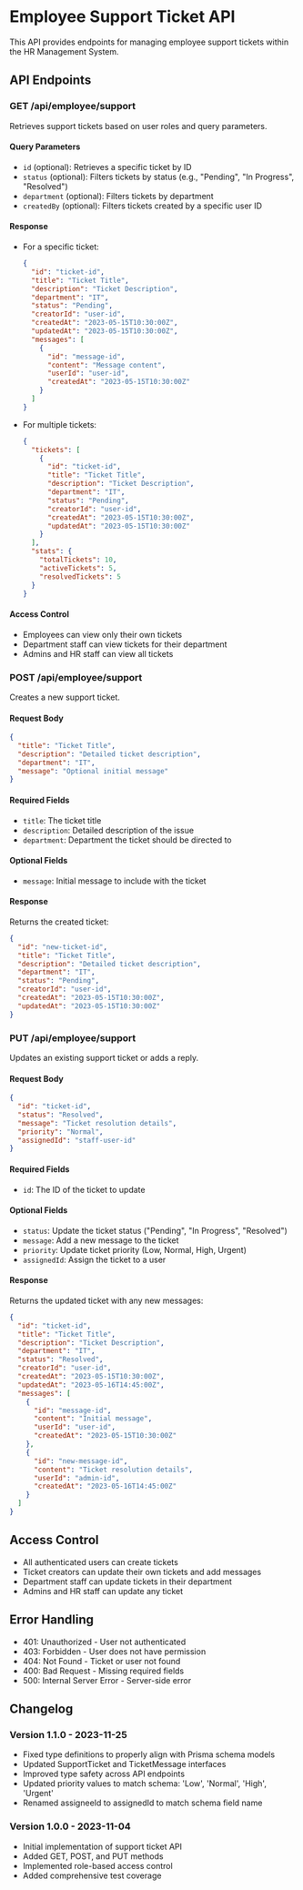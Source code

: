 # Employee Support Ticket API

This API provides endpoints for managing employee support tickets within the HR Management System.

## API Endpoints

### GET /api/employee/support

Retrieves support tickets based on user roles and query parameters.

#### Query Parameters

- `id` (optional): Retrieves a specific ticket by ID
- `status` (optional): Filters tickets by status (e.g., "Pending", "In Progress", "Resolved")
- `department` (optional): Filters tickets by department
- `createdBy` (optional): Filters tickets created by a specific user ID

#### Response

- For a specific ticket:

  ```json
  {
    "id": "ticket-id",
    "title": "Ticket Title",
    "description": "Ticket Description",
    "department": "IT",
    "status": "Pending",
    "creatorId": "user-id",
    "createdAt": "2023-05-15T10:30:00Z",
    "updatedAt": "2023-05-15T10:30:00Z",
    "messages": [
      {
        "id": "message-id",
        "content": "Message content",
        "userId": "user-id",
        "createdAt": "2023-05-15T10:30:00Z"
      }
    ]
  }
  ```

- For multiple tickets:
  ```json
  {
    "tickets": [
      {
        "id": "ticket-id",
        "title": "Ticket Title",
        "description": "Ticket Description",
        "department": "IT",
        "status": "Pending",
        "creatorId": "user-id",
        "createdAt": "2023-05-15T10:30:00Z",
        "updatedAt": "2023-05-15T10:30:00Z"
      }
    ],
    "stats": {
      "totalTickets": 10,
      "activeTickets": 5,
      "resolvedTickets": 5
    }
  }
  ```

#### Access Control

- Employees can view only their own tickets
- Department staff can view tickets for their department
- Admins and HR staff can view all tickets

### POST /api/employee/support

Creates a new support ticket.

#### Request Body

```json
{
  "title": "Ticket Title",
  "description": "Detailed ticket description",
  "department": "IT",
  "message": "Optional initial message"
}
```

#### Required Fields

- `title`: The ticket title
- `description`: Detailed description of the issue
- `department`: Department the ticket should be directed to

#### Optional Fields

- `message`: Initial message to include with the ticket

#### Response

Returns the created ticket:

```json
{
  "id": "new-ticket-id",
  "title": "Ticket Title",
  "description": "Detailed ticket description",
  "department": "IT",
  "status": "Pending",
  "creatorId": "user-id",
  "createdAt": "2023-05-15T10:30:00Z",
  "updatedAt": "2023-05-15T10:30:00Z"
}
```

### PUT /api/employee/support

Updates an existing support ticket or adds a reply.

#### Request Body

```json
{
  "id": "ticket-id",
  "status": "Resolved",
  "message": "Ticket resolution details",
  "priority": "Normal",
  "assignedId": "staff-user-id"
}
```

#### Required Fields

- `id`: The ID of the ticket to update

#### Optional Fields

- `status`: Update the ticket status ("Pending", "In Progress", "Resolved")
- `message`: Add a new message to the ticket
- `priority`: Update ticket priority (Low, Normal, High, Urgent)
- `assignedId`: Assign the ticket to a user

#### Response

Returns the updated ticket with any new messages:

```json
{
  "id": "ticket-id",
  "title": "Ticket Title",
  "description": "Ticket Description",
  "department": "IT",
  "status": "Resolved",
  "creatorId": "user-id",
  "createdAt": "2023-05-15T10:30:00Z",
  "updatedAt": "2023-05-16T14:45:00Z",
  "messages": [
    {
      "id": "message-id",
      "content": "Initial message",
      "userId": "user-id",
      "createdAt": "2023-05-15T10:30:00Z"
    },
    {
      "id": "new-message-id",
      "content": "Ticket resolution details",
      "userId": "admin-id",
      "createdAt": "2023-05-16T14:45:00Z"
    }
  ]
}
```

## Access Control

- All authenticated users can create tickets
- Ticket creators can update their own tickets and add messages
- Department staff can update tickets in their department
- Admins and HR staff can update any ticket

## Error Handling

- 401: Unauthorized - User not authenticated
- 403: Forbidden - User does not have permission
- 404: Not Found - Ticket or user not found
- 400: Bad Request - Missing required fields
- 500: Internal Server Error - Server-side error

## Changelog

### Version 1.1.0 - 2023-11-25

- Fixed type definitions to properly align with Prisma schema models
- Updated SupportTicket and TicketMessage interfaces
- Improved type safety across API endpoints
- Updated priority values to match schema: 'Low', 'Normal', 'High', 'Urgent'
- Renamed assigneeId to assignedId to match schema field name

### Version 1.0.0 - 2023-11-04

- Initial implementation of support ticket API
- Added GET, POST, and PUT methods
- Implemented role-based access control
- Added comprehensive test coverage
